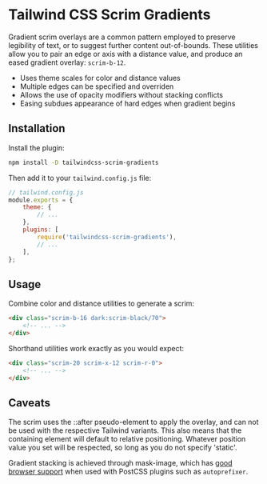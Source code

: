 # Tailwind CSS Scrim Gradients

Gradient scrim overlays are a common pattern employed to preserve legibility of text, or to suggest further content out-of-bounds. These utilities allow you to pair an edge or axis with a distance value, and produce an eased gradient overlay: `scrim-b-12`.

- Uses theme scales for color and distance values
- Multiple edges can be specified and overriden
- Allows the use of opacity modifiers without stacking conflicts
- Easing subdues appearance of hard edges when gradient begins

## Installation

Install the plugin:

```sh
npm install -D tailwindcss-scrim-gradients
```

Then add it to your `tailwind.config.js` file:

```js
// tailwind.config.js
module.exports = {
	theme: {
		// ...
	},
	plugins: [
		require('tailwindcss-scrim-gradients'),
		// ...
	],
};
```

## Usage

Combine color and distance utilities to generate a scrim:

```html
<div class="scrim-b-16 dark:scrim-black/70">
	<!-- ... -->
</div>
```

Shorthand utilities work exactly as you would expect:

```html
<div class="scrim-20 scrim-x-12 scrim-r-0">
	<!-- ... -->
</div>
```

## Caveats

The scrim uses the ::after pseudo-element to apply the overlay, and can not be used with the respective Tailwind variants. This also means that the containing element will default to relative positioning. Whatever position value you set will be respected, so long as you do not specify 'static'.

Gradient stacking is achieved through mask-image, which has [good browser support](https://caniuse.com/mdn-css_properties_mask-image) when used with PostCSS plugins such as `autoprefixer`.
